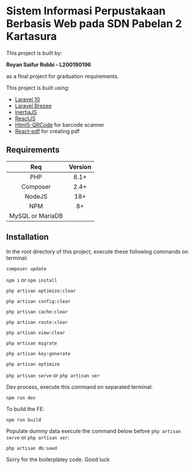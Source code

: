 # Sistem Informasi Perpustakaan Berbasis Web pada SDN Pabelan 2 Kartasura

This project is built by:

**Royan Saifur Robbi - L200190196**

as a final project for graduation requirements.

This project is built using:

- [Laravel 10](https://laravel.com/)
- [Laravel Brezee](https://github.com/laravel/breeze)
- [InertiaJS](https://inertiajs.com/)
- [ReactJS](https://react.dev/)
- [Html5-QRCode](https://github.com/mebjas/html5-qrcode) for barcode scanner
- [React-pdf](https://react-pdf.org/) for creating pdf

## Requirements

|       Req        | Version |
| :--------------: | :-----: |
|       PHP        |  8.1+   |
|     Composer     |  2.4+   |
|      NodeJS      |   18+   |
|       NPM        |   8+    |
| MySQL or MariaDB |         |

## Installation

In the root directory of this project, execute these following commands on terminal:

`composer update`

`npm i` or `npm install`

`php artisan optimize:clear`

`php artisan config:clear`

`php artisan cache:clear`

`php artisan route:clear`

`php artisan view:clear`

`php artisan migrate`

`php artisan key:generate`

`php artisan optimize`

`php artisan serve` or `php artisan ser`

Dev process, execute this command on separated terminal:

`npm run dev`

To build the FE:

`npm run build`

Populate dummy data execute the command below before `php artisan serve` or `php artisan ser`:

`php artisan db:seed`

Sorry for the boilerplatey code. Good luck
